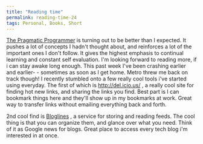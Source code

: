 ```yaml
---
title: "Reading time"
permalink: reading-time-24
tags: Personal, Books, Short
---
```


[The Pragmatic Programmer] is turning out to be better than I expected. It pushes a lot of concepts I hadn't thought about, and reinforces a lot of the important ones I don't follow. It gives the highest emphasis to continual learning and constant self evaluation. I'm looking forward to reading more, if i can stay awake long enough. This past week I've been crashing earlier and earlier- - sometimes as soon as I get home. Metro threw me back on track though! I recently stumbled onto a few really cool tools i've started using everyday. The first of which is <http://del.icio.us/> , a really cool site for finding hot new links, and sharing the links you find. Best part is I can bookmark things here and they'll show up in my bookmarks at work. Great way to transfer links without emailing everything back and forth.

2nd cool find is [Bloglines] , a service for storing and reading feeds. The cool thing is that you can organize them, and glance over what you need. Think of it as Google news for blogs. Great place to access every tech blog i'm interested in at once.

  [The Pragmatic Programmer]: http://www.amazon.com/exec/obidos/tg/detail/-/020161622X/qid=1119932073/sr=8-1/ref=pd_bbs_ur_1/104-6455772-6240728?v=glance&amp;s=books&amp;n=507846
  [Bloglines]: http://www.bloglines.com/public/dyogenez
